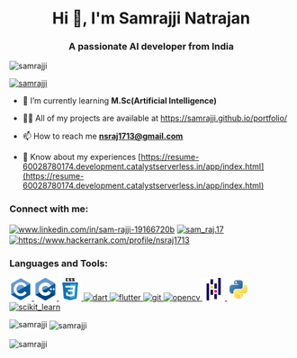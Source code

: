 <h1 align="center">Hi 👋, I'm Samrajji Natrajan</h1>
<h3 align="center">A passionate AI developer from India</h3>

<p align="left"> <img src="https://komarev.com/ghpvc/?username=samrajji&label=Profile%20views&color=0e75b6&style=flat" alt="samrajji" /> </p>

<p align="left"> <a href="https://github.com/ryo-ma/github-profile-trophy"><img src="https://github-profile-trophy.vercel.app/?username=samrajji" alt="samrajji" /></a> </p>

- 🌱 I’m currently learning **M.Sc(Artificial Intelligence)**

- 👨‍💻 All of my projects are available at https://samrajji.github.io/portfolio/

- 📫 How to reach me **nsraj1713@gmail.com**

- 📄 Know about my experiences [https://resume-60028780174.development.catalystserverless.in/app/index.html](https://resume-60028780174.development.catalystserverless.in/app/index.html)

<h3 align="left">Connect with me:</h3>
<p align="left">
<a href="https://linkedin.com/in/www.linkedin.com/in/sam-rajji-19166720b" target="blank"><img align="center" src="https://raw.githubusercontent.com/rahuldkjain/github-profile-readme-generator/master/src/images/icons/Social/linked-in-alt.svg" alt="www.linkedin.com/in/sam-rajji-19166720b" height="30" width="40" /></a>
<a href="https://instagram.com/sam_raj.17" target="blank"><img align="center" src="https://raw.githubusercontent.com/rahuldkjain/github-profile-readme-generator/master/src/images/icons/Social/instagram.svg" alt="sam_raj.17" height="30" width="40" /></a>
<a href="https://www.hackerrank.com/https://www.hackerrank.com/profile/nsraj1713" target="blank"><img align="center" src="https://raw.githubusercontent.com/rahuldkjain/github-profile-readme-generator/master/src/images/icons/Social/hackerrank.svg" alt="https://www.hackerrank.com/profile/nsraj1713" height="30" width="40" /></a>
</p>

<h3 align="left">Languages and Tools:</h3>
<p align="left"> <a href="https://www.cprogramming.com/" target="_blank" rel="noreferrer"> <img src="https://raw.githubusercontent.com/devicons/devicon/master/icons/c/c-original.svg" alt="c" width="40" height="40"/> </a> <a href="https://www.w3schools.com/cpp/" target="_blank" rel="noreferrer"> <img src="https://raw.githubusercontent.com/devicons/devicon/master/icons/cplusplus/cplusplus-original.svg" alt="cplusplus" width="40" height="40"/> </a> <a href="https://www.w3schools.com/css/" target="_blank" rel="noreferrer"> <img src="https://raw.githubusercontent.com/devicons/devicon/master/icons/css3/css3-original-wordmark.svg" alt="css3" width="40" height="40"/> </a> <a href="https://dart.dev" target="_blank" rel="noreferrer"> <img src="https://www.vectorlogo.zone/logos/dartlang/dartlang-icon.svg" alt="dart" width="40" height="40"/> </a> <a href="https://flutter.dev" target="_blank" rel="noreferrer"> <img src="https://www.vectorlogo.zone/logos/flutterio/flutterio-icon.svg" alt="flutter" width="40" height="40"/> </a> <a href="https://git-scm.com/" target="_blank" rel="noreferrer"> <img src="https://www.vectorlogo.zone/logos/git-scm/git-scm-icon.svg" alt="git" width="40" height="40"/> </a> <a href="https://opencv.org/" target="_blank" rel="noreferrer"> <img src="https://www.vectorlogo.zone/logos/opencv/opencv-icon.svg" alt="opencv" width="40" height="40"/> </a> <a href="https://pandas.pydata.org/" target="_blank" rel="noreferrer"> <img src="https://raw.githubusercontent.com/devicons/devicon/2ae2a900d2f041da66e950e4d48052658d850630/icons/pandas/pandas-original.svg" alt="pandas" width="40" height="40"/> </a> <a href="https://www.python.org" target="_blank" rel="noreferrer"> <img src="https://raw.githubusercontent.com/devicons/devicon/master/icons/python/python-original.svg" alt="python" width="40" height="40"/> </a> <a href="https://scikit-learn.org/" target="_blank" rel="noreferrer"> <img src="https://upload.wikimedia.org/wikipedia/commons/0/05/Scikit_learn_logo_small.svg" alt="scikit_learn" width="40" height="40"/> </a> </p>

<p><img align="left" src="https://github-readme-stats.vercel.app/api/top-langs?username=samrajji&show_icons=true&locale=en&layout=compact" alt="samrajji" /></p>

<p>&nbsp;<img align="center" src="https://github-readme-stats.vercel.app/api?username=samrajji&show_icons=true&locale=en" alt="samrajji" /></p>

<p><img align="center" src="https://github-readme-streak-stats.herokuapp.com/?user=samrajji&" alt="samrajji" /></p>

